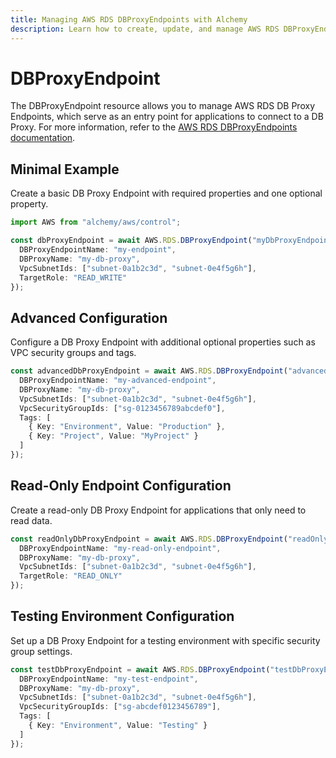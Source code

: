 ```yaml
---
title: Managing AWS RDS DBProxyEndpoints with Alchemy
description: Learn how to create, update, and manage AWS RDS DBProxyEndpoints using Alchemy Cloud Control.
---
```


# DBProxyEndpoint

The DBProxyEndpoint resource allows you to manage AWS RDS DB Proxy Endpoints, which serve as an entry point for applications to connect to a DB Proxy. For more information, refer to the [AWS RDS DBProxyEndpoints documentation](https://docs.aws.amazon.com/rds/latest/userguide/).

## Minimal Example

Create a basic DB Proxy Endpoint with required properties and one optional property.

```ts
import AWS from "alchemy/aws/control";

const dbProxyEndpoint = await AWS.RDS.DBProxyEndpoint("myDbProxyEndpoint", {
  DBProxyEndpointName: "my-endpoint",
  DBProxyName: "my-db-proxy",
  VpcSubnetIds: ["subnet-0a1b2c3d", "subnet-0e4f5g6h"],
  TargetRole: "READ_WRITE"
});
```

## Advanced Configuration

Configure a DB Proxy Endpoint with additional optional properties such as VPC security groups and tags.

```ts
const advancedDbProxyEndpoint = await AWS.RDS.DBProxyEndpoint("advancedDbProxyEndpoint", {
  DBProxyEndpointName: "my-advanced-endpoint",
  DBProxyName: "my-db-proxy",
  VpcSubnetIds: ["subnet-0a1b2c3d", "subnet-0e4f5g6h"],
  VpcSecurityGroupIds: ["sg-0123456789abcdef0"],
  Tags: [
    { Key: "Environment", Value: "Production" },
    { Key: "Project", Value: "MyProject" }
  ]
});
```

## Read-Only Endpoint Configuration

Create a read-only DB Proxy Endpoint for applications that only need to read data.

```ts
const readOnlyDbProxyEndpoint = await AWS.RDS.DBProxyEndpoint("readOnlyDbProxyEndpoint", {
  DBProxyEndpointName: "my-read-only-endpoint",
  DBProxyName: "my-db-proxy",
  VpcSubnetIds: ["subnet-0a1b2c3d", "subnet-0e4f5g6h"],
  TargetRole: "READ_ONLY"
});
```

## Testing Environment Configuration

Set up a DB Proxy Endpoint for a testing environment with specific security group settings.

```ts
const testDbProxyEndpoint = await AWS.RDS.DBProxyEndpoint("testDbProxyEndpoint", {
  DBProxyEndpointName: "my-test-endpoint",
  DBProxyName: "my-db-proxy",
  VpcSubnetIds: ["subnet-0a1b2c3d", "subnet-0e4f5g6h"],
  VpcSecurityGroupIds: ["sg-abcdef0123456789"],
  Tags: [
    { Key: "Environment", Value: "Testing" }
  ]
});
```